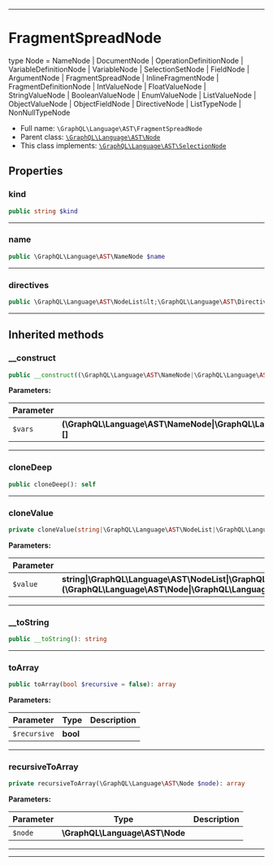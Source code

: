 ***

# FragmentSpreadNode

type Node = NameNode
| DocumentNode
| OperationDefinitionNode
| VariableDefinitionNode
| VariableNode
| SelectionSetNode
| FieldNode
| ArgumentNode
| FragmentSpreadNode
| InlineFragmentNode
| FragmentDefinitionNode
| IntValueNode
| FloatValueNode
| StringValueNode
| BooleanValueNode
| EnumValueNode
| ListValueNode
| ObjectValueNode
| ObjectFieldNode
| DirectiveNode
| ListTypeNode
| NonNullTypeNode



* Full name: `\GraphQL\Language\AST\FragmentSpreadNode`
* Parent class: [`\GraphQL\Language\AST\Node`](./Node.md)
* This class implements:
[`\GraphQL\Language\AST\SelectionNode`](./SelectionNode.md)



## Properties


### kind



```php
public string $kind
```






***

### name



```php
public \GraphQL\Language\AST\NameNode $name
```






***

### directives



```php
public \GraphQL\Language\AST\NodeList&lt;\GraphQL\Language\AST\DirectiveNode&gt; $directives
```






***



## Inherited methods


### __construct



```php
public __construct((\GraphQL\Language\AST\NameNode|\GraphQL\Language\AST\NodeList|\GraphQL\Language\AST\SelectionSetNode|\GraphQL\Language\AST\Location|string|int|bool|float|null)[] $vars): mixed
```








**Parameters:**

| Parameter | Type | Description |
|-----------|------|-------------|
| `$vars` | **(\GraphQL\Language\AST\NameNode&#124;\GraphQL\Language\AST\NodeList&#124;\GraphQL\Language\AST\SelectionSetNode&#124;\GraphQL\Language\AST\Location&#124;string&#124;int&#124;bool&#124;float&#124;null)[]** |  |




***

### cloneDeep



```php
public cloneDeep(): self
```











***

### cloneValue



```php
private cloneValue(string|\GraphQL\Language\AST\NodeList|\GraphQL\Language\AST\Location|\GraphQL\Language\AST\Node|(\GraphQL\Language\AST\Node|\GraphQL\Language\AST\NodeList|\GraphQL\Language\AST\Location)[] $value): string|\GraphQL\Language\AST\NodeList|\GraphQL\Language\AST\Location|\GraphQL\Language\AST\Node
```








**Parameters:**

| Parameter | Type | Description |
|-----------|------|-------------|
| `$value` | **string&#124;\GraphQL\Language\AST\NodeList&#124;\GraphQL\Language\AST\Location&#124;\GraphQL\Language\AST\Node&#124;(\GraphQL\Language\AST\Node&#124;\GraphQL\Language\AST\NodeList&#124;\GraphQL\Language\AST\Location)[]** |  |




***

### __toString



```php
public __toString(): string
```











***

### toArray



```php
public toArray(bool $recursive = false): array
```








**Parameters:**

| Parameter | Type | Description |
|-----------|------|-------------|
| `$recursive` | **bool** |  |




***

### recursiveToArray



```php
private recursiveToArray(\GraphQL\Language\AST\Node $node): array
```








**Parameters:**

| Parameter | Type | Description |
|-----------|------|-------------|
| `$node` | **\GraphQL\Language\AST\Node** |  |




***


***

